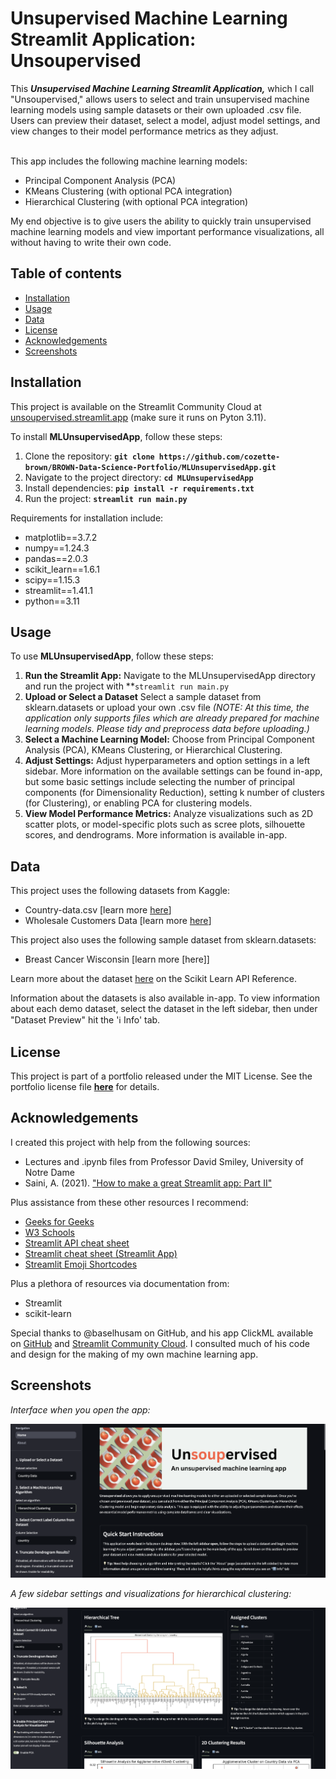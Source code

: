 # Unsupervised Machine Learning Streamlit Application: Unsoupervised

This ***Unsupervised Machine Learning Streamlit Application,*** which I call "Unsoupervised," allows users to select and train unsupervised machine learning models using sample datasets or their own uploaded .csv file. Users can preview their dataset, select a model, adjust model settings, and view changes to their model performance metrics as they adjust.<br><br>

This app includes the following machine learning models:
* Principal Component Analysis (PCA)
* KMeans Clustering (with optional PCA integration)
* Hierarchical Clustering (with optional PCA integration)

My end objective is to give users the ability to quickly train unsupervised machine learning models and view important performance visualizations, all without having to write their own code.

## Table of contents
- [Installation](#installation)
- [Usage](#usage)
- [Data](#data)
- [License](#license)
- [Acknowledgements](#acknowledgements)
- [Screenshots](#screenshots)

## **Installation**
  
This project is available on the Streamlit Community Cloud at [unsoupervised.streamlit.app](https://unsoupervised.streamlit.app/) (make sure it runs on Pyton 3.11).

To install **MLUnsupervisedApp**, follow these steps:
1. Clone the repository: **`git clone https://github.com/cozette-brown/BROWN-Data-Science-Portfolio/MLUnsupervisedApp.git`**
2. Navigate to the project directory: **`cd MLUnsupervisedApp`**
3. Install dependencies: **`pip install -r requirements.txt`**
4. Run the project: **`streamlit run main.py`**

Requirements for installation include:
* matplotlib==3.7.2
* numpy==1.24.3
* pandas==2.0.3
* scikit_learn==1.6.1
* scipy==1.15.3
* streamlit==1.41.1
* python==3.11
  
## **Usage**

To use **MLUnsupervisedApp**, follow these steps:

1. **Run the Streamlit App:** Navigate to the MLUnsupervisedApp directory and run the project with **`streamlit run main.py`
2. **Upload or Select a Dataset** Select a sample dataset from sklearn.datasets or upload your own .csv file *(NOTE: At this time, the application only supports files which are already prepared for machine learning models. Please tidy and preprocess data before uploading.)*
5. **Select a Machine Learning Model:** Choose from Principal Component Analysis (PCA), KMeans Clustering, or Hierarchical Clustering.
5. **Adjust Settings:** Adjust hyperparameters and option settings in a left sidebar. More information on the available settings can be found in-app, but some basic settings include selecting the number of principal components (for Dimensionality Reduction), setting k number of clusters (for Clustering), or enabling PCA for clustering models.
6. **View Model Performance Metrics:** Analyze visualizations such as 2D scatter plots, or model-specific plots such as scree plots, silhouette scores, and dendrograms. More information is available in-app.

## Data

This project uses the following datasets from Kaggle:
* Country-data.csv [learn more [here](https://www.kaggle.com/datasets/rohan0301/unsupervised-learning-on-country-data?resource=download)]
* Wholesale Customers Data [learn more [here](https://www.kaggle.com/code/farhanmd29/unsupervised-learning/input)]

This project also uses the following sample dataset from sklearn.datasets:
* Breast Cancer Wisconsin [learn more [here]]

Learn more about the dataset [here](https://scikit-learn.org/stable/api/sklearn.datasets.html) on the Scikit Learn API Reference.

Information about the datasets is also available in-app. To view information about each demo dataset, select the dataset in the left sidebar, then under "Dataset Preview" hit the 'ℹ️ Info' tab.

## License

This project is part of a portfolio released under the MIT License. See the portfolio license file **[here](https://github.com/cozette-brown/BROWN-Data-Science-Portfolio/blob/d7c128186047d453de9f2491894e4fd0fa3da77d/LICENSE.md)** for details.

## Acknowledgements

I created this project with help from the following sources:
* Lectures and .ipynb files from Professor David Smiley, University of Notre Dame
* Saini, A. (2021). ["How to make a great Streamlit app: Part II"](https://blog.streamlit.io/designing-streamlit-apps-for-the-user-part-ii/)

Plus assistance from these other resources I recommend:
* [Geeks for Geeks](https://geeksforgeeks.org)
* [W3 Schools](https://www.w3schools.com)
* [Streamlit API cheat sheet](https://docs.streamlit.io/develop/quick-reference/cheat-sheet)
* [Streamlit cheat sheet (Streamlit App)](https://cheat-sheet.streamlit.app/)
* [Streamlit Emoji Shortcodes](https://streamlit-emoji-shortcodes-streamlit-app-gwckff.streamlit.app/)

Plus a plethora of resources via documentation from:
* Streamlit
* scikit-learn

Special thanks to @baselhusam on GitHub, and his app ClickML available on [GitHub](https://github.com/baselhusam/ClickML/tree/main) and [Streamlit Community Cloud](https://clickml.streamlit.app/?ref=streamlit-io-gallery-other). I consulted much of his code and design for the making of my own machine learning app.

## Screenshots
*Interface when you open the app:*

<img src="asset/1.png" width="700"/>

*A few sidebar settings and visualizations for hierarchical clustering:*

<img src="asset/2.png" width="700"/>

